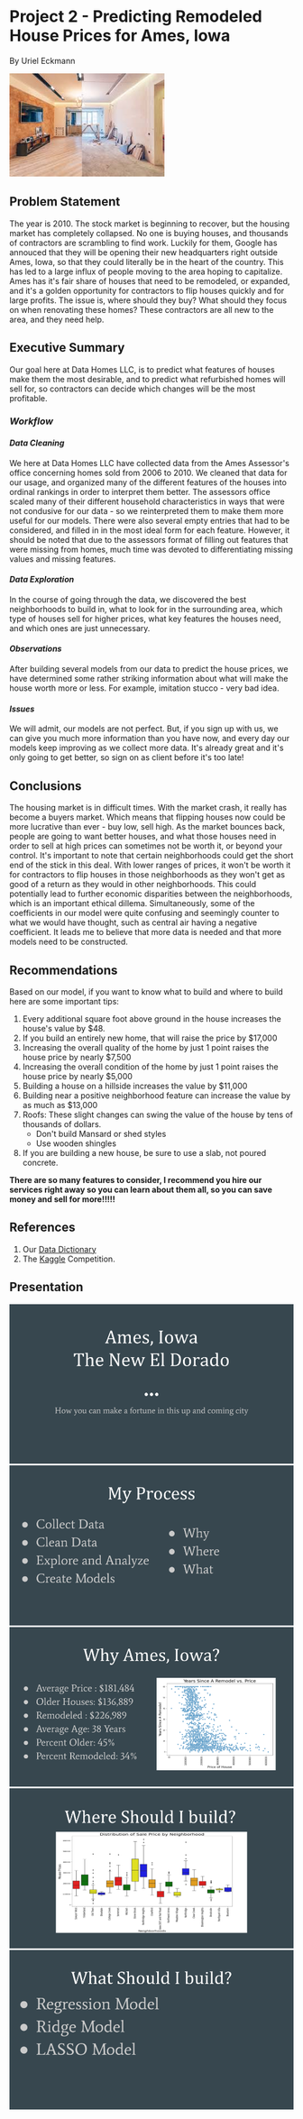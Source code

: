 # Project 2 - Predicting Remodeled House Prices for Ames, Iowa
By Uriel Eckmann

![House_Renovating](photos/house_reno.jpeg)

## Problem Statement

The year is 2010. The stock market is beginning to recover, but the housing market has completely collapsed. No one is buying houses, and thousands of contractors are scrambling to find work. Luckily for them, Google has annouced that they will be opening their new headquarters right outside Ames, Iowa, so that they could literally be in the heart of the country. This has led to a large influx of people moving to the area hoping to capitalize. Ames has it's fair share of houses that need to be remodeled, or expanded, and it's a golden opportunity for contractors to flip houses quickly and for large profits. The issue is, where should they buy? What should they focus on when renovating these homes? These contractors are all new to the area, and they need help.

## Executive Summary

Our goal here at Data Homes LLC, is to predict what features of houses make them the most desirable, and to predict what refurbished homes will sell for, so contractors can decide which changes will be the most profitable. 
### _Workflow_
#### _Data Cleaning_
We here at Data Homes LLC have collected data from the Ames Assessor's office concerning homes sold from 2006 to 2010. We cleaned that data for our usage, and organized many of the different features of the houses into ordinal rankings in order to interpret them better. The assessors office scaled many of their different household characteristics in ways that were not condusive for our data - so we reinterpreted them to make them more useful for our models. There were also several empty entries that had to be considered, and filled in in the most ideal form for each feature. However, it should be noted that due to the assessors format of filling out features that were missing from homes, much time was devoted to differentiating missing values and missing features. 
#### _Data Exploration_
In the course of going through the data, we discovered the best neighborhoods to build in, what to look for in the surrounding area, which type of houses sell for higher prices, what key features the houses need, and which ones are just unnecessary. 
#### _Observations_
After building several models from our data to predict the house prices, we have determined some rather striking information about what will make the house worth more or less. For example, imitation stucco - very bad idea.

#### _Issues_
We will admit, our models are not perfect. But, if you sign up with us, we can give you much more information than you have now, and every day our models keep improving as we collect more data. It's already great and it's only going to get better, so sign on as client before it's too late!

## Conclusions

The housing market is in difficult times. With the market crash, it really has become a buyers market. Which means that flipping houses now could be more lucrative than ever - buy low, sell high. As the market bounces back, people are going to want better houses, and what those houses need in order to sell at high prices can sometimes not be worth it, or beyond your control. It's important to note that certain neighborhoods could get the short end of the stick in this deal. With lower ranges of prices, it won't be worth it for contractors to flip houses in those neighborhoods as they won't get as good of a return as they would in other neighborhoods. This could potentially lead to further economic disparities between the neighborhoods, which is an important ethical dillema. Simultaneously, some of the coefficients in our model were quite confusing and seemingly counter to what we would have thought, such as central air having a negative coefficient. It leads me to believe that more data is needed and that more models need to be constructed.

## Recommendations

Based on our model, if you want to know what to build and where to build here are some important tips:
1. Every additional square foot above ground in the house increases the house's value by \$48.
1. If you build an entirely new home, that will raise the price by \$17,000
1. Increasing the overall quality of the home by just 1 point raises the house price by nearly \$7,500
1. Increasing the overall condition of the home by just 1 point raises the house price by nearly \$5,000
1. Building a house on a hillside increases the value by \$11,000
1. Building near a positive neighborhood feature can increase the value by as much as \$13,000
1. Roofs: These slight changes can swing the value of the house by tens of thousands of dollars.
    - Don't build Mansard or shed styles
    - Use wooden shingles
1. If you are building a new house, be sure to use a slab, not poured concrete.

__There are so many features to consider, I recommend you hire our services right away so you can learn about them all, so you can save money and sell for more!!!!!__

## References

1. Our [Data Dictionary](http://jse.amstat.org/v19n3/decock/DataDocumentation.txt)
1. The [Kaggle](https://www.kaggle.com/c/dsi-us-12-project-2-regression-challenge?rvi=1) Competition.

## Presentation
![The New Eldorado](photos/ames_iowa_new_el_dorado.png)
![My Process](photos/My_Process.png)
![Why Ames](photos/Why_ames.png)
![neighborhoods](photos/Where_to_build.png)
![Models](photos/what_to_build.png)
